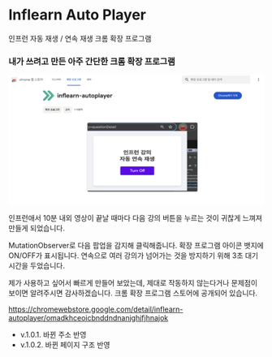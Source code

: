 # Inflearn Auto Player

인프런 자동 재생 / 연속 재생 크롬 확장 프로그램

### 내가 쓰려고 만든 아주 간단한 크롬 확장 프로그램

![screenshot](images/screenshot.png)

인프런애서 10분 내외 영상이 끝날 때마다 다음 강의 버튼을 누르는 것이 귀찮게 느껴져 만들게 되었습니다.

MutationObserver로 다음 팝업을 감지해 클릭해줍니다. 확장 프로그램 아이콘 뱃지에 ON/OFF가 표시됩니다. 연속으로 여러 강의가 넘어가는 것을 방지하기 위해 3초 대기 시간을 두었습니다.

제가 사용하고 싶어서 빠르게 만들어 보았는데, 제대로 작동하지 않는다거나 문제점이 보이면 알려주시면 감사하겠습니다. 크롬 확장 프로그램 스토어에 공개되어 있습니다.

https://chromewebstore.google.com/detail/inflearn-autoplayer/omadkhceoicbnddndnanjghjfjhnajok

- v.1.0.1. 바뀐 주소 반영
- v.1.0.2. 바뀐 페이지 구조 반영

